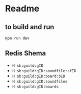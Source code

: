 # Readme

## to build and run

`npm run dev`

## Redis Shema

- `H sb:guild:gID`
- `H sb:guild:gID:soundfile:sfID`
- `H sb:guild:gID:board:bID`
- `H sb:guild:gID:soundfiles`
- `H sb:guild:gID:boards`